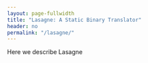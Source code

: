 ```yaml
---
layout: page-fullwidth
title: "Lasagne: A Static Binary Translator"
header: no
permalink: "/lasagne/"
---
```

Here we describe Lasagne
